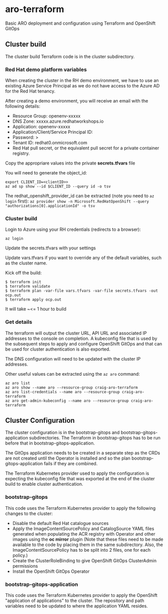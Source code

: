 # aro-terraform
Basic ARO deployment and configuration using Terraform and OpenShift GitOps

## Cluster build

The cluster build Terraform code is in the cluster subdirectory.

### Red Hat demo platform variables

When creating the cluster in the RH demo environment, we have to use an existing Azure Service Principal as we do not have access to the Azure AD for the Red Hat tenancy.

After creating a demo environment, you will receive an email with the following details:

- Resource Group: openenv-xxxxx
- DNS Zone: xxxxx.azure.redhatworkshops.io
- Application: openenv-xxxxx
- Application/Client/Service Principal ID: <client ID>
- Password: <password>>
- Tenant ID: redhat0.onmicrosoft.com
- Red Hat pull secret, or the equivalent pull secret for a private container registry.

Copy the appropriare values into the private __secrets.tfvars__ file

You will need to generate the object_id:

```
export CLIENT_ID=<clientID>>
az ad sp show --id $CLIENT_ID --query id -o tsv
```

The redhat_openshift_provider_id can be extracted (note you need to `az login` first):
`az provider show -n Microsoft.RedHatOpenShift --query "authorizations[0].applicationId" -o tsv`

### Cluster build

Login to Azure using your RH credentials (redirects to a browser):

`az login`

Update the secrets.tfvars with your settings

Update vars.tfvars if you want to override any of the default variables, such as the cluster name.

Kick off the build:

```
$ terraform init
$ terraform validate
$ terraform plan -var-file vars.tfvars -var-file secrets.tfvars -out ocp.out
$ terraform apply ocp.out
```

It will take ~<= 1 hour to build

### Get details

The terraform will output the cluster URL, API URL and associated IP addresses to the console on completion.  A kubeconfig file that is used by the subsequent steps to apply and configure OpenShift GitOps and that can be used for cluster authentication is also exported.

The DNS configuration will need to be updated with the cluster IP addresses.

Other useful values can be extracted using the `az aro` command:

```
az aro list
az aro show --name aro --resource-group craig-aro-terraform
az aro list-credentials --name aro --resource-group craig-aro-terraform
az aro get-admin-kubeconfig --name aro --resource-group craig-aro-terraform
```

## Cluster Configuration

The cluster configuration is in the bootstrap-gitops and bootstrap-gitops-application subdirectories. The Terraform in bootstrap-gitops has to be run before that in bootstrap-gitops-application.

The GitOps application needs to be created in a separate step as the CRDs are not created until the Operator is installed and so the plan bootstrap-gitops-application fails if they are combined.

The Terraform Kubernetes provider used to apply the configuration is expecting the kubeconfig file that was exported at the end of the cluster build to enable cluster authentication.

### bootstrap-gitops 

This code uses the Terraform Kubernetes provider to apply the following changes to the cluster:

- Disable the default Red Hat catalogue sources
- Apply the ImageContentSourcePolicy and CatalogSource YAML files generated when populating the ACR registry with Operator and other images using the **oc mirror** plugin (Note that these files need to be made available to the code by placing them in the same subdirectory.  Also, the ImageContentSourcePolicy has to be split into 2 files, one for each policy.)
- Create the ClusterRoleBinding to give OpenShift GitOps ClusterAdmin permissions
- Install the OpenShift GitOps Operator

### bootstrap-gitops-application

This code uses the Terraform Kubernetes provider to apply the OpenShift "application of applications" to the cluster.  The repository and path variables need to be updated to where the application YAML resides.